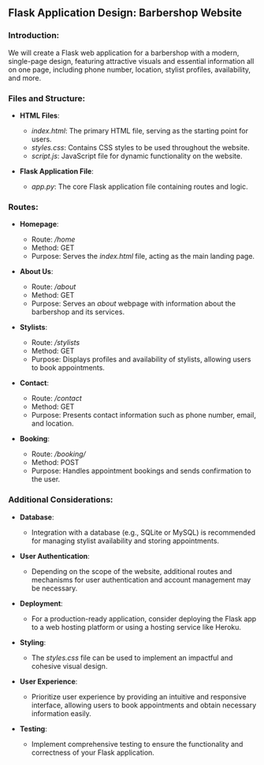 ## Flask Application Design: Barbershop Website

### Introduction:
We will create a Flask web application for a barbershop with a modern, single-page design, featuring attractive visuals and essential information all on one page, including phone number, location, stylist profiles, availability, and more.

### Files and Structure:
- **HTML Files**:
  - *index.html*: The primary HTML file, serving as the starting point for users.
  - *styles.css*: Contains CSS styles to be used throughout the website.
  - *script.js*: JavaScript file for dynamic functionality on the website.

- **Flask Application File**:
  - *app.py*: The core Flask application file containing routes and logic.

### Routes:
- **Homepage**:
  - Route: */home*
  - Method: GET
  - Purpose: Serves the *index.html* file, acting as the main landing page.

- **About Us**:
  - Route: */about*
  - Method: GET
  - Purpose: Serves an *about* webpage with information about the barbershop and its services.

- **Stylists**:
  - Route: */stylists*
  - Method: GET
  - Purpose: Displays profiles and availability of stylists, allowing users to book appointments.

- **Contact**:
  - Route: */contact*
  - Method: GET
  - Purpose: Presents contact information such as phone number, email, and location.

- **Booking**:
  - Route: */booking/*
  - Method: POST
  - Purpose: Handles appointment bookings and sends confirmation to the user.

### Additional Considerations:
- **Database**:
  - Integration with a database (e.g., SQLite or MySQL) is recommended for managing stylist availability and storing appointments.

- **User Authentication**:
  - Depending on the scope of the website, additional routes and mechanisms for user authentication and account management may be necessary.

- **Deployment**:
  - For a production-ready application, consider deploying the Flask app to a web hosting platform or using a hosting service like Heroku.

- **Styling**:
  - The *styles.css* file can be used to implement an impactful and cohesive visual design.

- **User Experience**:
  - Prioritize user experience by providing an intuitive and responsive interface, allowing users to book appointments and obtain necessary information easily.

- **Testing**:
  - Implement comprehensive testing to ensure the functionality and correctness of your Flask application.
